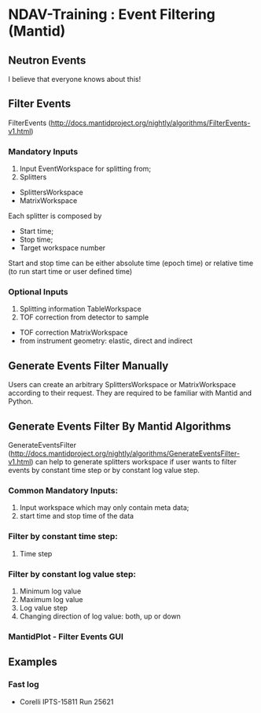 # NDAV-Training : Event Filtering (Mantid)

## Neutron Events

I believe that everyone knows about this!

## Filter Events

FilterEvents (http://docs.mantidproject.org/nightly/algorithms/FilterEvents-v1.html)

### Mandatory Inputs
1. Input EventWorkspace for splitting from;
2. Splitters
  * SplittersWorkspace
  * MatrixWorkspace
  
  Each splitter is composed by
  * Start time;
  * Stop time;
  * Target workspace number
  
  Start and stop time can be either absolute time (epoch time) or relative time (to run start time or user defined time)

### Optional Inputs
1. Splitting information TableWorkspace
2. TOF correction from detector to sample
  * TOF correction MatrixWorkspace
  * from instrument geometry: elastic, direct and indirect

## Generate Events Filter Manually

Users can create an arbitrary SplittersWorkspace or MatrixWorkspace according to their request.
They are required to be familiar with Mantid and Python.

## Generate Events Filter By Mantid Algorithms

GenerateEventsFilter (http://docs.mantidproject.org/nightly/algorithms/GenerateEventsFilter-v1.html) can help to generate splitters workspace if user wants to filter events by constant time step or by constant log value step.

### Common Mandatory Inputs:
1. Input workspace which may only contain meta data;
2. start time and stop time of the data 

### Filter by constant time step:
1. Time step

### Filter by constant log value step:
1. Minimum log value
2. Maximum log value
3. Log value step
4. Changing direction of log value: both, up or down

### MantidPlot - Filter Events GUI

## Examples

### Fast log
 * Corelli IPTS-15811 Run 25621
